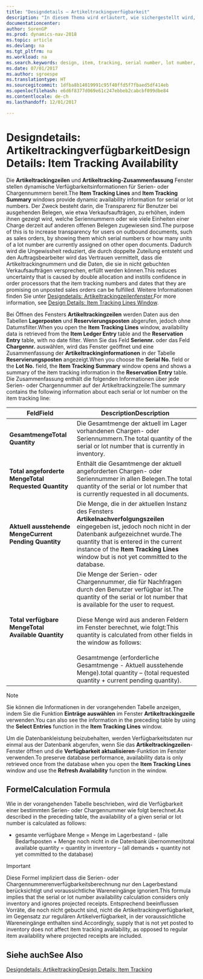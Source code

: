 ```yaml
---
title: "Designdetails – Artikeltrackingverfügbarkeit"
description: "In diesem Thema wird erläutert, wie sichergestellt wird, dass die Mitarbeiter, die Prozessaufträge auf Verfügbarkeit der Serien- oder Chargennummern prüfen, sich auf die Informationen verlassen können."
documentationcenter: 
author: SorenGP
ms.prod: dynamics-nav-2018
ms.topic: article
ms.devlang: na
ms.tgt_pltfrm: na
ms.workload: na
ms.search.keywords: design, item, tracking, serial number, lot number, outbound documents
ms.date: 07/01/2017
ms.author: sgroespe
ms.translationtype: HT
ms.sourcegitcommit: 1dfba8b14019991c95f40ffd5f7fbaed5df414eb
ms.openlocfilehash: e6d6f8377d069e61c247ebbeb2cabcbf099dbe84
ms.contentlocale: de-ch
ms.lasthandoff: 12/01/2017

---
```

# <a name="design-details-item-tracking-availability"></a><span data-ttu-id="44fbc-103">Designdetails: Artikeltrackingverfügbarkeit</span><span class="sxs-lookup"><span data-stu-id="44fbc-103">Design Details: Item Tracking Availability</span></span>
<span data-ttu-id="44fbc-104">Die **Artikeltrackingzeilen** und **Artikeltracking-Zusammenfassung** Fenster stellen dynamische Verfügbarkeitsinformationen für Serien- oder Chargennummern bereit.</span><span class="sxs-lookup"><span data-stu-id="44fbc-104">The **Item Tracking Lines** and **Item Tracking Summary** windows provide dynamic availability information for serial or lot numbers.</span></span> <span data-ttu-id="44fbc-105">Der Zweck besteht darin, die Transparenz für Benutzer bei ausgehenden Belegen, wie etwa Verkaufsaufträgen, zu erhöhen, indem ihnen gezeigt wird, welche Seriennummern oder wie viele Einheiten einer Charge derzeit auf anderen offenen Belegen zugewiesen sind.</span><span class="sxs-lookup"><span data-stu-id="44fbc-105">The purpose of this is to increase transparency for users on outbound documents, such as sales orders, by showing them which serial numbers or how many units of a lot number are currently assigned on other open documents.</span></span> <span data-ttu-id="44fbc-106">Dadurch wird die Ungewissheit reduziert, die durch doppelte Zuteilung entsteht und den Auftragsbearbeiter wird das Vertrauen vermittelt, dass die Artikeltrackingnummern und die Daten, die sie in nicht gebuchten Verkaufsaufträgen versprechen, erfüllt werden können.</span><span class="sxs-lookup"><span data-stu-id="44fbc-106">This reduces uncertainty that is caused by double allocation and instills confidence in order processors that the item tracking numbers and dates that they are promising on unposted sales orders can be fulfilled.</span></span> <span data-ttu-id="44fbc-107">Weitere Informationen finden Sie unter [Designdetails: Artikeltrackingzeilenfenster.](design-details-item-tracking-lines-window.md)</span><span class="sxs-lookup"><span data-stu-id="44fbc-107">For more information, see [Design Details: Item Tracking Lines Window](design-details-item-tracking-lines-window.md).</span></span>  
  
<span data-ttu-id="44fbc-108">Bei Öffnen des Fensters **Artikeltrackingzeilen** werden Daten aus den Tabellen **Lagerposten** und **Reservierungsposten** abgerufen, jedoch ohne Datumsfilter.</span><span class="sxs-lookup"><span data-stu-id="44fbc-108">When you open the **Item Tracking Lines** window, availability data is retrieved from the **Item Ledger Entry** table and the **Reservation Entry** table, with no date filter.</span></span> <span data-ttu-id="44fbc-109">Wenn Sie das Feld **Seriennr.** oder das Feld **Chargennr.** auswählen, wird das Fenster geöffnet und eine Zusammenfassung der **Artikeltrackinginformationen** in der Tabelle **Reservierungsposten** angezeigt.</span><span class="sxs-lookup"><span data-stu-id="44fbc-109">When you choose the **Serial No.** field or the **Lot No.** field, the **Item Tracking Summary** window opens and shows a summary of the item tracking information in the **Reservation Entry** table.</span></span> <span data-ttu-id="44fbc-110">Die Zusammenfassung enthält die folgenden Informationen über jede Serien- oder Chargennummer auf der Artikeltrackingzeile:</span><span class="sxs-lookup"><span data-stu-id="44fbc-110">The summary contains the following information about each serial or lot number on the item tracking line:</span></span>  
  
|<span data-ttu-id="44fbc-111">Feld</span><span class="sxs-lookup"><span data-stu-id="44fbc-111">Field</span></span>|<span data-ttu-id="44fbc-112">Description</span><span class="sxs-lookup"><span data-stu-id="44fbc-112">Description</span></span>|  
|---------------------------------|---------------------------------------|  
|<span data-ttu-id="44fbc-113">**Gesamtmenge**</span><span class="sxs-lookup"><span data-stu-id="44fbc-113">**Total Quantity**</span></span>|<span data-ttu-id="44fbc-114">Die Gesamtmenge der aktuell im Lager vorhandenen Chargen- oder Seriennummern.</span><span class="sxs-lookup"><span data-stu-id="44fbc-114">The total quantity of the serial or lot number that is currently in inventory.</span></span>|  
|<span data-ttu-id="44fbc-115">**Total angeforderte Menge**</span><span class="sxs-lookup"><span data-stu-id="44fbc-115">**Total Requested Quantity**</span></span>|<span data-ttu-id="44fbc-116">Enthält die Gesamtmenge der aktuell angeforderten Chargen- oder Seriennummer in allen Belegen.</span><span class="sxs-lookup"><span data-stu-id="44fbc-116">The total quantity of the serial or lot number that is currently requested in all documents.</span></span>|  
|<span data-ttu-id="44fbc-117">**Aktuell ausstehende Menge**</span><span class="sxs-lookup"><span data-stu-id="44fbc-117">**Current Pending Quantity**</span></span>|<span data-ttu-id="44fbc-118">Die Menge, die in der aktuellen Instanz des Fensters **Artikelnachverfolgungszeilen** eingegeben ist, jedoch noch nicht in der Datenbank aufgezeichnet wurde.</span><span class="sxs-lookup"><span data-stu-id="44fbc-118">The quantity that is entered in the current instance of the **Item Tracking Lines** window but is not yet committed to the database.</span></span>|  
|<span data-ttu-id="44fbc-119">**Total verfügbare Menge**</span><span class="sxs-lookup"><span data-stu-id="44fbc-119">**Total Available Quantity**</span></span>|<span data-ttu-id="44fbc-120">Die Menge der Serien- oder Chargennummer, die für Nachfragen durch den Benutzer verfügbar ist.</span><span class="sxs-lookup"><span data-stu-id="44fbc-120">The quantity of the serial or lot number that is available for the user to request.</span></span><br /><br /> <span data-ttu-id="44fbc-121">Diese Menge wird aus anderen Feldern im Fenster berechnet, wie folgt:</span><span class="sxs-lookup"><span data-stu-id="44fbc-121">This quantity is calculated from other fields in the window as follows:</span></span><br /><br /> <span data-ttu-id="44fbc-122">Gesamtmenge (erforderliche Gesamtmenge - Aktuell ausstehende Menge).</span><span class="sxs-lookup"><span data-stu-id="44fbc-122">total quantity – (total requested quantity + current pending quantity).</span></span>|  
  
> [!NOTE]  
>  <span data-ttu-id="44fbc-123">Sie können die Informationen in der vorangehenden Tabelle anzeigen, indem Sie die Funktion **Einträge auswählen** im Fenster **Artikeltrackingzeile** verwenden.</span><span class="sxs-lookup"><span data-stu-id="44fbc-123">You can also see the information in the preceding table by using the **Select Entries** function in the **Item Tracking Lines** window.</span></span>  
  
<span data-ttu-id="44fbc-124">Um die Datenbankleistung beizubehalten, werden Verfügbarkeitsdaten nur einmal aus der Datenbank abgerufen, wenn Sie das **Artikeltrackingzeilen**-Fenster öffnen und die **Verfügbarkeit aktualisieren**-Funktion im Fenster verwenden.</span><span class="sxs-lookup"><span data-stu-id="44fbc-124">To preserve database performance, availability data is only retrieved once from the database when you open the **Item Tracking Lines** window and use the **Refresh Availability** function in the window.</span></span>  
  
## <a name="calculation-formula"></a><span data-ttu-id="44fbc-125">Formel</span><span class="sxs-lookup"><span data-stu-id="44fbc-125">Calculation Formula</span></span>  
<span data-ttu-id="44fbc-126">Wie in der vorangehenden Tabelle beschrieben, wird die Verfügbarkeit einer bestimmten Serien- oder Chargennummer wie folgt berechnet.</span><span class="sxs-lookup"><span data-stu-id="44fbc-126">As described in the preceding table, the availability of a given serial or lot number is calculated as follows:</span></span>  
  
* <span data-ttu-id="44fbc-127">gesamte verfügbare Menge = Menge im Lagerbestand - (alle Bedarfsposten + Menge noch nicht in die Datenbank übernommen)</span><span class="sxs-lookup"><span data-stu-id="44fbc-127">total available quantity = quantity in inventory – (all demands + quantity not yet committed to the database)</span></span>  
  
> [!IMPORTANT]  
>  <span data-ttu-id="44fbc-128">Diese Formel impliziert dass die Serien- oder Chargennummerenverfügbarkeitsberechnung nur den Lagerbestand berücksichtigt und voraussichtliche Wareneingänge ignoriert.</span><span class="sxs-lookup"><span data-stu-id="44fbc-128">This formula implies that the serial or lot number availability calculation considers only inventory and ignores projected receipts.</span></span> <span data-ttu-id="44fbc-129">Entsprechend beeinflussen Vorräte, die noch nicht gebucht sind, nicht die Artikeltrackingverfügbarkeit, im Gegensatz zur regulären Artikelverfügbarkeit, in der voraussichtliche Wareneingänge enthalten sind.</span><span class="sxs-lookup"><span data-stu-id="44fbc-129">Accordingly, supply that is not yet posted to inventory does not affect item tracking availability, as opposed to regular item availability where projected receipts are included.</span></span>  
  
## <a name="see-also"></a><span data-ttu-id="44fbc-130">Siehe auch</span><span class="sxs-lookup"><span data-stu-id="44fbc-130">See Also</span></span>  
[<span data-ttu-id="44fbc-131">Designdetails: Artikeltracking</span><span class="sxs-lookup"><span data-stu-id="44fbc-131">Design Details: Item Tracking</span></span>](design-details-item-tracking.md)
